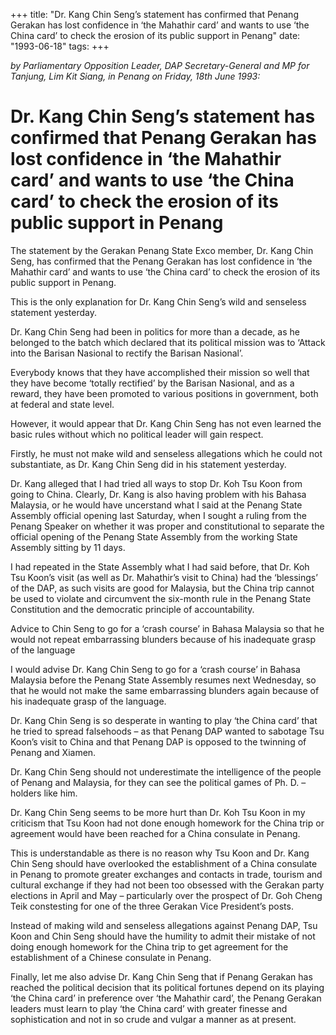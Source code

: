 +++ 
title: "Dr. Kang Chin Seng’s statement has confirmed that Penang Gerakan has lost confidence in ‘the Mahathir card’ and wants to use ‘the China card’ to check the erosion of its public support in Penang"
date: "1993-06-18"
tags:
+++

_by Parliamentary Opposition Leader, DAP Secretary-General and MP for Tanjung, Lim Kit Siang, in Penang on Friday, 18th June 1993:_

# Dr. Kang Chin Seng’s statement has confirmed that Penang Gerakan has lost confidence in ‘the Mahathir card’ and wants to use ‘the China card’ to check the erosion of its public support in Penang  

The statement by the Gerakan Penang State Exco member, Dr. Kang Chin Seng, has confirmed that the Penang Gerakan has lost confidence in ‘the Mahathir card’ and wants to use ‘the China card’ to check the erosion of its public support in Penang.</u>

This is the only explanation for Dr. Kang Chin Seng’s wild and senseless statement yesterday.

Dr. Kang Chin Seng had been in politics for more than a decade, as he belonged to the batch which declared that its political mission was to ‘Attack into the Barisan Nasional to rectify the Barisan Nasional’.

Everybody knows that they have accomplished their mission so well that they have become ‘totally rectified’ by the Barisan Nasional, and as a reward, they have been promoted to various positions in government, both at federal and state level.

However, it would appear that Dr. Kang Chin Seng has not even learned the basic rules without which no political leader will gain respect.

Firstly, he must not make wild and senseless allegations which he could not substantiate, as Dr. Kang Chin Seng did in his statement yesterday.

Dr. Kang alleged that I had tried all ways to stop Dr. Koh Tsu Koon from going to China. Clearly, Dr. Kang is also having problem with his Bahasa Malaysia, or he would have uncerstand what I said at the Penang State Assembly official opening last Saturday, when I sought a ruling from the Penang Speaker on whether it was proper and constitutional to separate the official opening of the Penang State Assembly from the working State Assembly sitting by 11 days.

I had repeated in the State Assembly what I had said before, that Dr. Koh Tsu Koon’s visit (as well as Dr. Mahathir’s visit to China) had the ‘blessings’ of the DAP, as such visits are good for Malaysia, but the China trip cannot be used to violate and circumvent the six-month rule in the Penang State Constitution and the democratic principle of accountability.

Advice to Chin Seng to go for a ‘crash course’ in Bahasa Malaysia so that he would not repeat embarrassing blunders because of his inadequate grasp of the language							   

I would advise Dr. Kang Chin Seng to go for a ‘crash course’ in Bahasa Malaysia before the Penang State Assembly resumes next Wednesday, so that he would not make the same embarrassing blunders again because of his inadequate grasp of the language.

Dr. Kang Chin Seng is so desperate in wanting to play ‘the China card’ that he tried to spread falsehoods – as that Penang DAP wanted to sabotage Tsu Koon’s visit to China and that Penang DAP is opposed to the twinning of Penang and Xiamen.

Dr. Kang Chin Seng should not underestimate the intelligence of the people of Penang and Malaysia, for they can see the political games of Ph. D. – holders like him.

Dr. Kang Chin Seng seems to be more hurt than Dr. Koh Tsu Koon in my criticism that Tsu Koon had not done enough homework for the China trip or agreement would have been reached for a China consulate in Penang.

This is understandable as there is no reason why Tsu Koon and Dr. Kang Chin Seng should have overlooked the establishment of a China consulate in Penang to promote greater exchanges and contacts in trade, tourism and cultural exchange if they had not been too obsessed with the Gerakan party elections in April and May – particularly over the prospect  of Dr. Goh Cheng Teik constesting for one of the three Gerakan Vice President’s posts.

Instead of making wild and senseless allegations against Penang DAP, Tsu Koon and Chin Seng should have the humility to admit their mistake of not doing enough homework for the China trip to get agreement for the establishment of a Chinese consulate in Penang.

Finally, let me also advise Dr. Kang Chin Seng that if Penang Gerakan has reached the political decision that its political fortunes depend on its playing ‘the China card’ in preference over ‘the Mahathir card’, the Penang Gerakan leaders must learn to play ‘the China card’ with greater finesse and sophistication and not in so crude and vulgar a manner as at present.
 
